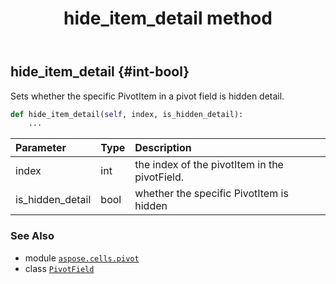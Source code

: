 ﻿---
title: hide_item_detail method
second_title: Aspose.Cells for Python via .NET API References
description: 
type: docs
weight: 170
url: /aspose.cells.pivot/pivotfield/hide_item_detail/
is_root: false
---

## hide_item_detail {#int-bool}

Sets whether the specific PivotItem in a pivot field is hidden detail.



```python
def hide_item_detail(self, index, is_hidden_detail):
    ...
```


| Parameter | Type | Description |
| :- | :- | :- |
| index | int | the index of the pivotItem in the pivotField. |
| is_hidden_detail | bool | whether the specific PivotItem is hidden |



### See Also
* module [`aspose.cells.pivot`](../../)
* class [`PivotField`](/cells/python-net/aspose.cells.pivot/pivotfield)
